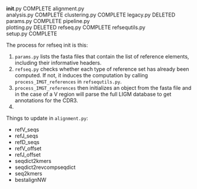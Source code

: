 __init__.py         COMPLETE
alignment.py        
analysis.py         COMPLETE
clustering.py       COMPLETE
legacy.py           DELETED
params.py           COMPLETE
pipeline.py         
plotting.py         DELETED
refseq.py           COMPLETE
refsequtils.py      
setup.py            COMPLETE

The process for refseq init is this:

1.  `params.py` lists the fasta files that contain the list of reference
    elements, including their informative headers.
2. `refseq.py` checks whether each type of reference set has already been
    computed. If not, it induces the computation by calling
    `process_IMGT_references` in `refsequtils.py`.
3. `process_IMGT_references` then initializes an object from the fasta file
    and in the case of a V region will parse the full LIGM database to get
    annotations for the CDR3.
4.  

Things to update in `alignment.py`:

*   refV_seqs
*   refJ_seqs
*   refD_seqs
*   refV_offset
*   refJ_offset
*   seqdict2kmers
*   seqdict2revcompseqdict
*   seq2kmers
*   bestalignNW
